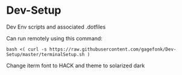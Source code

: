 # Dev-Setup
Dev Env scripts and associated .dotfiles

Can run remotely using this command:
```
bash <( curl -s https://raw.githubusercontent.com/gagefonk/Dev-Setup/master/terminalSetup.sh )
```

Change iterm font to HACK and theme to solarized dark
